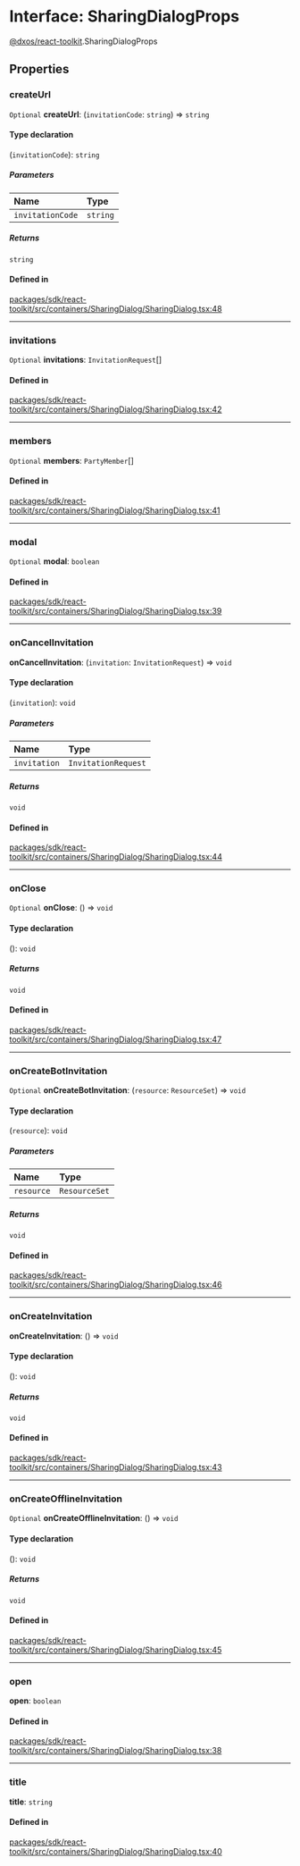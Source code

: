 # Interface: SharingDialogProps

[@dxos/react-toolkit](../modules/dxos_react_toolkit.md).SharingDialogProps

## Properties

### createUrl

 `Optional` **createUrl**: (`invitationCode`: `string`) => `string`

#### Type declaration

(`invitationCode`): `string`

##### Parameters

| Name | Type |
| :------ | :------ |
| `invitationCode` | `string` |

##### Returns

`string`

#### Defined in

[packages/sdk/react-toolkit/src/containers/SharingDialog/SharingDialog.tsx:48](https://github.com/dxos/dxos/blob/db8188dae/packages/sdk/react-toolkit/src/containers/SharingDialog/SharingDialog.tsx#L48)

___

### invitations

 `Optional` **invitations**: `InvitationRequest`[]

#### Defined in

[packages/sdk/react-toolkit/src/containers/SharingDialog/SharingDialog.tsx:42](https://github.com/dxos/dxos/blob/db8188dae/packages/sdk/react-toolkit/src/containers/SharingDialog/SharingDialog.tsx#L42)

___

### members

 `Optional` **members**: `PartyMember`[]

#### Defined in

[packages/sdk/react-toolkit/src/containers/SharingDialog/SharingDialog.tsx:41](https://github.com/dxos/dxos/blob/db8188dae/packages/sdk/react-toolkit/src/containers/SharingDialog/SharingDialog.tsx#L41)

___

### modal

 `Optional` **modal**: `boolean`

#### Defined in

[packages/sdk/react-toolkit/src/containers/SharingDialog/SharingDialog.tsx:39](https://github.com/dxos/dxos/blob/db8188dae/packages/sdk/react-toolkit/src/containers/SharingDialog/SharingDialog.tsx#L39)

___

### onCancelInvitation

 **onCancelInvitation**: (`invitation`: `InvitationRequest`) => `void`

#### Type declaration

(`invitation`): `void`

##### Parameters

| Name | Type |
| :------ | :------ |
| `invitation` | `InvitationRequest` |

##### Returns

`void`

#### Defined in

[packages/sdk/react-toolkit/src/containers/SharingDialog/SharingDialog.tsx:44](https://github.com/dxos/dxos/blob/db8188dae/packages/sdk/react-toolkit/src/containers/SharingDialog/SharingDialog.tsx#L44)

___

### onClose

 `Optional` **onClose**: () => `void`

#### Type declaration

(): `void`

##### Returns

`void`

#### Defined in

[packages/sdk/react-toolkit/src/containers/SharingDialog/SharingDialog.tsx:47](https://github.com/dxos/dxos/blob/db8188dae/packages/sdk/react-toolkit/src/containers/SharingDialog/SharingDialog.tsx#L47)

___

### onCreateBotInvitation

 `Optional` **onCreateBotInvitation**: (`resource`: `ResourceSet`) => `void`

#### Type declaration

(`resource`): `void`

##### Parameters

| Name | Type |
| :------ | :------ |
| `resource` | `ResourceSet` |

##### Returns

`void`

#### Defined in

[packages/sdk/react-toolkit/src/containers/SharingDialog/SharingDialog.tsx:46](https://github.com/dxos/dxos/blob/db8188dae/packages/sdk/react-toolkit/src/containers/SharingDialog/SharingDialog.tsx#L46)

___

### onCreateInvitation

 **onCreateInvitation**: () => `void`

#### Type declaration

(): `void`

##### Returns

`void`

#### Defined in

[packages/sdk/react-toolkit/src/containers/SharingDialog/SharingDialog.tsx:43](https://github.com/dxos/dxos/blob/db8188dae/packages/sdk/react-toolkit/src/containers/SharingDialog/SharingDialog.tsx#L43)

___

### onCreateOfflineInvitation

 `Optional` **onCreateOfflineInvitation**: () => `void`

#### Type declaration

(): `void`

##### Returns

`void`

#### Defined in

[packages/sdk/react-toolkit/src/containers/SharingDialog/SharingDialog.tsx:45](https://github.com/dxos/dxos/blob/db8188dae/packages/sdk/react-toolkit/src/containers/SharingDialog/SharingDialog.tsx#L45)

___

### open

 **open**: `boolean`

#### Defined in

[packages/sdk/react-toolkit/src/containers/SharingDialog/SharingDialog.tsx:38](https://github.com/dxos/dxos/blob/db8188dae/packages/sdk/react-toolkit/src/containers/SharingDialog/SharingDialog.tsx#L38)

___

### title

 **title**: `string`

#### Defined in

[packages/sdk/react-toolkit/src/containers/SharingDialog/SharingDialog.tsx:40](https://github.com/dxos/dxos/blob/db8188dae/packages/sdk/react-toolkit/src/containers/SharingDialog/SharingDialog.tsx#L40)
